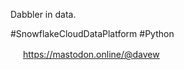 Dabbler in data.

#SnowflakeCloudDataPlatform #Python

<!--
**dwelden/dwelden** is a ✨ _special_ ✨ repository because its `README.md` (this file) appears on your GitHub profile.

Here are some ideas to get you started:

- 🔭 I’m currently working on ...
- 🌱 I’m currently learning ...
- 👯 I’m looking to collaborate on ...
- 🤔 I’m looking for help with ...
- 💬 Ask me about ...
- 📫 How to reach me: ...
- 😄 Pronouns: ...
- ⚡ Fun fact: ...
-->
<img src="https://joinmastodon.org/logos/logo-purple.svg" width="16" height="16"> <a rel="me" href="https://mastodon.online/@davew">https://mastodon.online/@davew</a>
